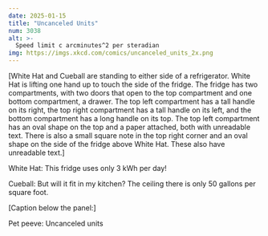 ```yaml
---
date: 2025-01-15
title: "Uncanceled Units"
num: 3038
alt: >-
  Speed limit c arcminutes^2 per steradian
img: https://imgs.xkcd.com/comics/uncanceled_units_2x.png
---
```

[White Hat and Cueball are standing to either side of a refrigerator. White Hat is lifting one hand up to touch the side of the fridge. The fridge has two compartments, with two doors that open to the top compartment and one bottom compartment, a drawer. The top left compartment has a tall handle on its right, the top right compartment has a tall handle on its left, and the bottom compartment has a long handle on its top. The top left compartment has an oval shape on the top and a paper attached, both with unreadable text. There is also a small square note in the top right corner and an oval shape on the side of the fridge above White Hat. These also have unreadable text.]

White Hat: This fridge uses only 3 kWh per day!

Cueball: But will it fit in my kitchen? The ceiling there is only 50 gallons per square foot.

[Caption below the panel:]

Pet peeve: Uncanceled units